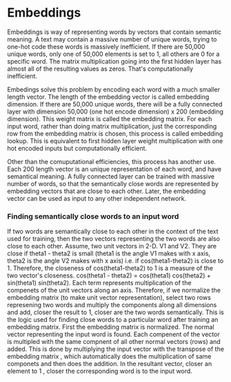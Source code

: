 # Embeddings

Embeddings is way of representing words by vectors that contain semantic meaning. 
A text may contain a massive number of unique words, trying to one-hot code these words is massively inefficient. If there are 50,000 unique words, only one of 50,000 elements is set to 1, all others are 0 for a specific word. The matrix multiplication going into the first hidden layer has almost all of the resulting values as zeros. That's computationally inefficient.

Embedings solve this problem by encoding each word with a much smaller length vector. The length of the embedding vector is called embedding dimension. If there are 50,000 unique words, there will be a fully connected layer with dimension 50,000 (one hot encode dimension) x 200 (embedding dimension). This weight matrix is called the embedding matrix. For each input word, rather than doing matrix multiplication, just the corresponding row from the embedding matrix is chosen, this process is called embedding lookup. This is equivalent to first hidden layer weight multiplication with one hot encoded inputs but computationally efficient.

Other than the comuputational efficiencies, this process has another use. Each 200 length vector is an unique representation of each word, and have semantical meaning. A fully connected layer can be trained with massive number of words, so that the semantically close words are represented by embedding vectors that are close to each other. Later, the embedding vector can be used as input to any other independent network. 

### Finding semantically close words to an input word

If two words are semantically close to each other in the context of the text used for training, then the two vectors representing the two words are also close to each other. Assume, two unit vectors in 2-D. V1 and V2. They are close if 
theta1 - theta2 is small (theta1 is the angle V1 makes with x axis, theta2 is the angle V2 makes with x axis) i.e. if cos(theta1-theta2) is close to 1. Therefore, the closeness of cos(theta1-theta2) to 1 is a measure of the two vector's closeness.
cos(theta1 - theta2) = cos(theta1) cos(theta2) + sin(theta1) sin(theta2). Each term represents multiplication of the compenets of the unit vectors along an axis. Therefore, if we normalize the embedding matrix (to make unit vector representation), select two rows represening two words and multiply the components along all dimensions and add, closer the result to 1, closer are the two words semantically. 
This is the logic used for finding close words to a particular word after training an embedding matrix. First the embedding matrix is normalized. The normal vector representing the input word is found. Each compenent of the vector is multipled with the same compnent of all other normal vectors (rows) and added. This is done by multiplying the input vector with the transpose of the embedding matrix , which automatically does the multiplication of same componets and then does the addition. In the resultant vector, closer an element to 1 , closer the corresponding word is to the input word.
